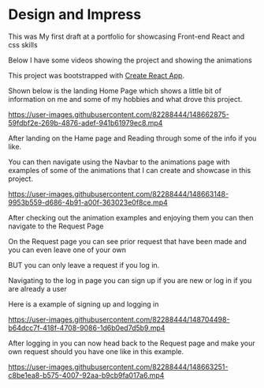 # Design and Impress

This was My first draft at a portfolio for showcasing Front-end React and css skills 


Below I have some videos showing the project and showing the animations


This project was bootstrapped with [Create React App](https://github.com/facebook/create-react-app).

Shown below is the landing Home Page which shows a little bit of information on me and some of my hobbies and what drove this project.


https://user-images.githubusercontent.com/82288444/148662875-59fdbf2e-269b-4876-adef-941b61979ec8.mp4

After landing on the Hame page and Reading through some of the info if you like.

You can then navigate using the Navbar to the animations page with examples of some of the animations that I can create and showcase in this project.



https://user-images.githubusercontent.com/82288444/148663148-9953b559-d686-4b91-a00f-363023e0f8ce.mp4




After checking out the animation examples and enjoying them you can then navigate to the Request Page

On the Request page you can see prior request that have been made and you can even leave one of your own

BUT you can only leave a request if you log in.

Navigating to the log in page you can sign up if you are new or log in if you are already a user


Here is a example of signing up and logging in 



https://user-images.githubusercontent.com/82288444/148704498-b64dcc7f-418f-4708-9086-1d6b0ed7d5b9.mp4






After logging in you can now head back to the Request page and make your own request should you have one like in this example.



https://user-images.githubusercontent.com/82288444/148663251-c8be1ea8-b575-4007-92aa-b9cb9fa017a6.mp4









